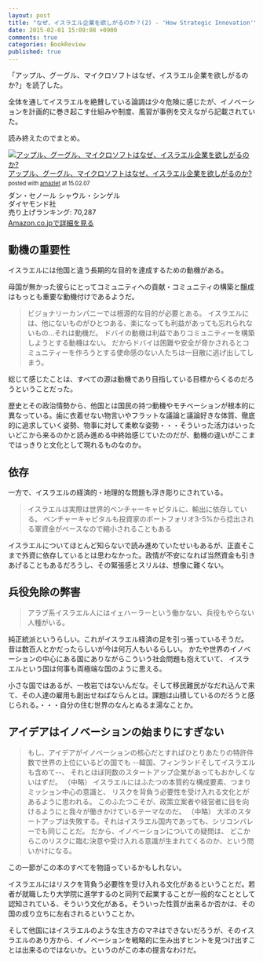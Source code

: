 ```yaml
---
layout: post
title: "なぜ、イスラエル企業を欲しがるのか？(2) - 'How Strategic Innovation'"
date: 2015-02-01 15:09:08 +0900
comments: true
categories: BookReview
published: true
---
```


「アップル、グーグル、マイクロソフトはなぜ、イスラエル企業を欲しがるのか?」を読了した。

全体を通してイスラエルを絶賛している論調は少々危険に感じたが、イノベーションを計画的に巻き起こす仕組みや制度、風習が事例を交えながら記載されていた。

読み終えたのでまとめ。


<div class="amazlet-box" style="margin-bottom:0px;"><div class="amazlet-image" style="float:left;margin:0px 12px 1px 0px;"><a href="http://www.amazon.co.jp/exec/obidos/ASIN/4478017549" name="amazletlink" target="_blank"><img src="http://ecx.images-amazon.com/images/I/51kHmdQEpbL._SL160_.jpg" alt="アップル、グーグル、マイクロソフトはなぜ、イスラエル企業を欲しがるのか?" style="border: none;" /></a></div><div class="amazlet-info" style="line-height:120%; margin-bottom: 10px"><div class="amazlet-name" style="margin-bottom:10px;line-height:120%"><a href="http://www.amazon.co.jp/exec/obidos/ASIN/4478017549" name="amazletlink" target="_blank">アップル、グーグル、マイクロソフトはなぜ、イスラエル企業を欲しがるのか?</a><div class="amazlet-powered-date" style="font-size:80%;margin-top:5px;line-height:120%">posted with <a href="http://www.amazlet.com/" title="amazlet" target="_blank">amazlet</a> at 15.02.07</div></div><div class="amazlet-detail">ダン・セノール シャウル・シンゲル <br />ダイヤモンド社 <br />売り上げランキング: 70,287<br /></div><div class="amazlet-sub-info" style="float: left;"><div class="amazlet-link" style="margin-top: 5px"><a href="http://www.amazon.co.jp/exec/obidos/ASIN/4478017549" name="amazletlink" target="_blank">Amazon.co.jpで詳細を見る</a></div></div></div><div class="amazlet-footer" style="clear: left"></div></div>




## 動機の重要性

イスラエルには他国と違う長期的な目的を達成するための動機がある。

母国が無かった彼らにとってコミュニティへの貢献・コミュニティの構築と醸成はもっとも重要な動機付けであるようだ。

> ビジョナリーカンパニーでは根源的な目的が必要とある。
> イスラエルには、他にないものがひとつある、楽になっても利益があっても忘れられないもの…それは動機だ。
> ドバイの動機は利益でありコミュニティーを構築しようとする動機はない。
> だからドバイは困難や安全が脅かされるとコミュニティーを作ろうとする使命感のない人たちは一目散に逃げ出してしまう。

総じて感じたことは、すべての源は動機であり目指している目標からくるのだろうということだった。

歴史とその政治情勢から、他国とは国民の持つ動機やモチベーションが根本的に異なっている。歯に衣着せない物言いやフラットな議論と議論好きな体質、徹底的に追求していく姿勢、物事に対して柔軟な姿勢・・・そういった活力はいったいどこから来るのかと読み進める中終始感じていたのだが、動機の違いがここまではっきりと文化として現れるものなのか。

## 依存

一方で、イスラエルの経済的・地理的な問題も浮き彫りにされている。

> イスラエルは実際は世界的ベンチャーキャピタルに、輸出に依存している。
> ベンチャーキャピタルも投資家のポートフォリオ3-5%から捻出される軍資金がベースなので縮小されることもある

イスラエルについてほとんど知らないで読み進めていたせいもあるが、正直そこまで外資に依存しているとは思わなかった。政情が不安になれば当然資金も引きあげることもあるだろうし、その緊張感とスリルは、想像に難くない。


## 兵役免除の弊害

> アラブ系イスラエル人にはイェハーラーという働かない、兵役もやらない人種がいる。

純正統派というらしい。これがイスラエル経済の足を引っ張っているそうだ。
昔は数百人とかだったらしいが今は何万人もいるらしい。
かたや世界のイノベーションの中心にある国にありながらこういう社会問題も抱えていて、
イスラエルという国は何事も両極端な国のように思える。

小さな国ではあるが、一枚岩ではないんだな。そして移民難民がなだれ込んで来て、その人達の雇用も創出せねばならんとは。課題は山積しているのだろうと感じられる。・・・自分の住む世界のなんとぬるま湯なことか。


## アイデアはイノベーションの始まりにすぎない

> もし、アイデアがイノベーションの核心だとすればひとりあたりの特許件数で世界の上位にいるどの国でも
> --韓国、フィンランドそしてイスラエルも含めて--、
> それとほぼ同数のスタートアップ企業があってもおかしくないはずだ。
> （中略）
> イスラエルにはふたつの本質的な構成要素、つまりミッション中心の意識と、
> リスクを背負う必要性を受け入れる文化とがあるように思われる。
> このふたつこそが、政策立案者や経営者に目を向けるようにと我々が働きかけているテーマなのだ。
> （中略）
> 大半のスタートアップは失敗する。それはイスラエル国内であっても、シリコンバレーでも同じことだ。
> だから、イノベーションについての疑問は、
> どこからこのリスクに臨む決意や受け入れる意識が生まれてくるのか、という問いかけになる。

この一節がこの本のすべてを物語っているかもしれない。

イスラエルにはリスクを背負う必要性を受け入れる文化があるということだ。若者が就職したり大学院に進学するのと同列で起業することが一般的なこととして認知されている、そういう文化がある。そういった性質が出来るか否かは、その国の成り立ちに左右されるということか。

そして他国にはイスラエルのような生き方のマネはできないだろうが、そのイスラエルのあり方から、イノベーションを戦略的に生み出すヒントを見つけ出すことは出来るのではないか。というのがこの本の提言なわけだ。

